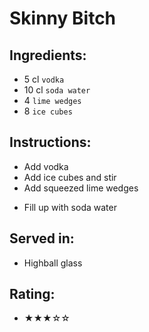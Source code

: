 # Skinny Bitch

## Ingredients:
- 5 cl `vodka`
- 10 cl `soda water`
- 4 `lime wedges` <!-- - 2 cl `lime juice` -->
- 8 `ice cubes`

## Instructions:
- Add vodka
- Add ice cubes and stir
- Add squeezed lime wedges
<!-- - Add lime juice -->
- Fill up with soda water

## Served in:
- Highball glass

## Rating:
- ★★★☆☆